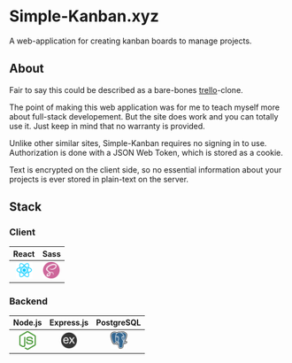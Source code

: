 # Simple-Kanban.xyz

A web-application for creating kanban boards to manage projects.

## About

Fair to say this could be described as a bare-bones [trello](https://trello.com/)-clone.

The point of making this web application was for me to teach myself more about full-stack developement. 
But the site does work and you can totally use it. Just keep in mind that no warranty is provided.

Unlike other similar sites, Simple-Kanban requires no signing in to use. 
Authorization is done with a JSON Web Token, which is stored as a cookie.

Text is encrypted on the client side, so no essential information about your projects is ever stored in plain-text on the server.

## Stack

### Client

| React | Sass |
| :-: | :-: |
| <img src="img/react-logo.png" width="30"> | <img src="img/sass-logo.png" width="30"> |

### Backend

| Node.js | Express.js | PostgreSQL |
| :-: | :-: | :-: |
| <img src="img/nodejs-logo.png" width="30"> | <img src="img/expressjs-logo.png" width="30"> | <img src="img/psql-logo.png" width="30"> |
